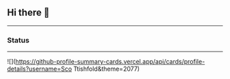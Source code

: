 ## Hi there 👋
---
### Status
---
![](https://github-profile-summary-cards.vercel.app/api/cards/profile-details?username=Sco Ttishfold&theme=2077)
<!--
**ScoScoScoSco/ScoScoScoSco** is a ✨ _special_ ✨ repository because its `README.md` (this file) appears on your GitHub profile.

Here are some ideas to get you started:

- 🔭 I’m currently working on ...
- 🌱 I’m currently learning ...
- 👯 I’m looking to collaborate on ...
- 🤔 I’m looking for help with ...
- 💬 Ask me about ...
- 📫 How to reach me: ...
- 😄 Pronouns: ...
- ⚡ Fun fact: ...
-->
